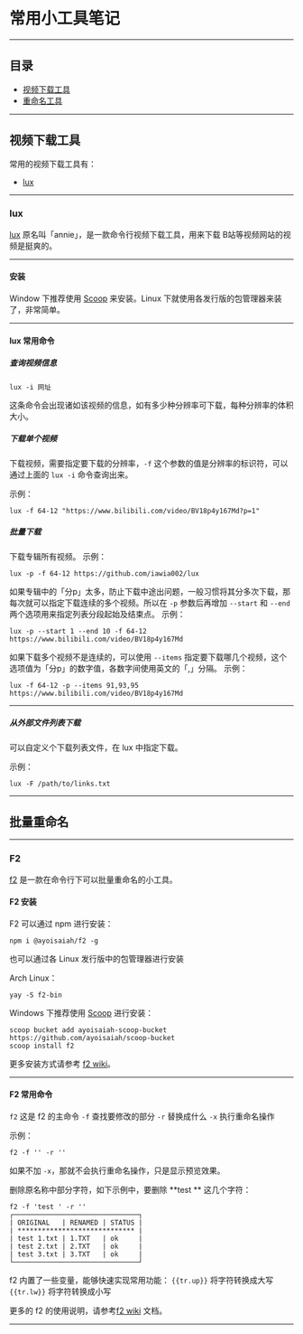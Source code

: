 
# 常用小工具笔记

---

## 目录
* [视频下载工具](#tools_vdowners)
* [重命名工具](#tools_rename)

---

## <span id="tools_vdowners">视频下载工具</span>

常用的视频下载工具有：
* [lux](#tools_vdowners_lux)


---

### <span id="tools_vdowners_lux">lux</span>

[lux](https://github.com/iawia002/lux) 原名叫「annie」，是一款命令行视频下载工具，用来下载 B站等视频网站的视频是挺爽的。

---

#### 安装

Window 下推荐使用 [Scoop](https://github.com/ScoopInstaller/scoop) 来安装。Linux 下就使用各发行版的包管理器来装了，非常简单。

---

#### lux 常用命令

##### 查询视频信息

```shell
lux -i 网址
```
这条命令会出现诸如该视频的信息，如有多少种分辨率可下载，每种分辨率的体积大小。


##### 下载单个视频

下载视频，需要指定要下载的分辨率，`-f` 这个参数的值是分辨率的标识符，可以通过上面的 `lux -i` 命令查询出来。

示例：
```shell
lux -f 64-12 "https://www.bilibili.com/video/BV18p4y167Md?p=1"
```


##### 批量下载

下载专辑所有视频。
示例：
```shell
lux -p -f 64-12 https://github.com/iawia002/lux
```

如果专辑中的「分p」太多，防止下载中途出问题，一般习惯将其分多次下载，那每次就可以指定下载连续的多个视频。所以在 `-p` 参数后再增加 `--start` 和 `--end` 两个选项用来指定列表分段起始及结束点。
示例：
```shell
lux -p --start 1 --end 10 -f 64-12 https://www.bilibili.com/video/BV18p4y167Md
```

如果下载多个视频不是连续的，可以使用 `--items` 指定要下载哪几个视频，这个选项值为「分p」的数字值，各数字间使用英文的「,」分隔。
示例：
```shell
lux -f 64-12 -p --items 91,93,95 https://www.bilibili.com/video/BV18p4y167Md
```

---

##### 从外部文件列表下载

可以自定义个下载列表文件，在 lux 中指定下载。

示例：
```shell
lux -F /path/to/links.txt
```

---


## <span id="tools_rename">批量重命名</span>


---

### <span id="tools_rename_f2">F2</span>


[f2](https://github.com/ayoisaiah/f2) 是一款在命令行下可以批量重命名的小工具。


#### <span id="tools_rename_f2_install">F2 安装</span>

F2 可以通过 npm 进行安装：
```shell
npm i @ayoisaiah/f2 -g
```

也可以通过各 Linux 发行版中的包管理器进行安装

Arch Linux：
```shell
yay -S f2-bin
```

Windows 下推荐使用 [Scoop](https://github.com/ScoopInstaller/scoop) 进行安装：
```shell
scoop bucket add ayoisaiah-scoop-bucket https://github.com/ayoisaiah/scoop-bucket
scoop install f2
```


更多安装方式请参考 [f2 wiki](https://github.com/ayoisaiah/f2/wiki/Installation)。


---


#### <span id="tools_rename_f2_commands">F2 常用命令</span>


`f2` 这是 f2 的主命令
`-f` 查找要修改的部分
`-r` 替换成什么
`-x` 执行重命名操作

示例：
```shell
f2 -f '' -r ''
```
如果不加 `-x`，那就不会执行重命名操作，只是显示预览效果。



删除原名称中部分字符，如下示例中，要删除 **test ** 这几个字符：
```shell
f2 -f 'test ' -r ''
┌───────────────────────────────┐
| ORIGINAL   | RENAMED | STATUS |
| ***************************** |
| test 1.txt | 1.TXT   | ok     |
| test 2.txt | 2.TXT   | ok     |
| test 3.txt | 3.TXT   | ok     |
└───────────────────────────────┘
```

f2 内置了一些变量，能够快速实现常用功能：
`{{tr.up}}` 将字符转换成大写
`{{tr.lw}}` 将字符转换成小写



更多的 f2 的使用说明，请参考[f2 wiki](https://github.com/ayoisaiah/f2/wiki) 文档。


---

